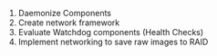 1. Daemonize Components
2. Create network framework
3. Evaluate Watchdog components (Health Checks)
4. Implement networking to save raw images to RAID